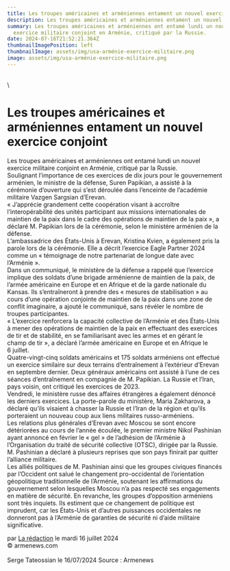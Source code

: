 ```yaml
---
title: Les troupes américaines et arméniennes entament un nouvel exercice conjoint
description: Les troupes américaines et arméniennes entament un nouvel exercice conjoint
summary: Les troupes américaines et arméniennes ont entamé lundi un nouvel
  exercice militaire conjoint en Arménie, critiqué par la Russie.
date: 2024-07-16T21:52:21.364Z
thumbnailImagePosition: left
thumbnailImage: assets/img/usa-arménie-exercice-militaire.png
image: assets/img/usa-arménie-exercice-militaire.png
---
```

\
\
<!--StartFragment-->

# Les troupes américaines et arméniennes entament un nouvel exercice conjoint

<!--EndFragment-->

Les troupes américaines et arméniennes ont entamé lundi un nouvel exercice militaire conjoint en Arménie, critiqué par la Russie.\
Soulignant l’importance de ces exercices de dix jours pour le gouvernement arménien, le ministre de la défense, Suren Papikian, a assisté à la cérémonie d’ouverture qui s’est déroulée dans l’enceinte de l’académie militaire Vazgen Sargsian d’Erevan.\
« J’apprécie grandement cette coopération visant à accroître l’interopérabilité des unités participant aux missions internationales de maintien de la paix dans le cadre des opérations de maintien de la paix », a déclaré M. Papikian lors de la cérémonie, selon le ministère arménien de la défense.\
L’ambassadrice des États-Unis à Erevan, Kristina Kvien, a également pris la parole lors de la cérémonie. Elle a décrit l’exercice Eagle Partner 2024 comme un « témoignage de notre partenariat de longue date avec l’Arménie ».\
Dans un communiqué, le ministère de la défense a rappelé que l’exercice implique des soldats d’une brigade arménienne de maintien de la paix, de l’armée américaine en Europe et en Afrique et de la garde nationale du Kansas. Ils s’entraîneront à prendre des « mesures de stabilisation » au cours d’une opération conjointe de maintien de la paix dans une zone de conflit imaginaire, a ajouté le communiqué, sans révéler le nombre de troupes participantes.\
« L’exercice renforcera la capacité collective de l’Arménie et des États-Unis à mener des opérations de maintien de la paix en effectuant des exercices de tir et de stabilité, en se familiarisant avec les armes et en gérant le champ de tir », a déclaré l’armée américaine en Europe et en Afrique le 6 juillet.\
Quatre-vingt-cinq soldats américains et 175 soldats arméniens ont effectué un exercice similaire sur deux terrains d’entraînement à l’extérieur d’Erevan en septembre dernier. Deux généraux américains ont assisté à l’une de ces séances d’entraînement en compagnie de M. Papikian. La Russie et l’Iran, pays voisin, ont critiqué les exercices de 2023.\
Vendredi, le ministère russe des affaires étrangères a également dénoncé les derniers exercices. La porte-parole du ministère, Maria Zakharova, a déclaré qu’ils visaient à chasser la Russie et l’Iran de la région et qu’ils porteraient un nouveau coup aux liens militaires russo-arméniens.\
Les relations plus générales d’Erevan avec Moscou se sont encore détériorées au cours de l’année écoulée, le premier ministre Nikol Pashinian ayant annoncé en février le « gel » de l’adhésion de l’Arménie à l’Organisation du traité de sécurité collective (OTSC), dirigée par la Russie. M. Pashinian a déclaré à plusieurs reprises que son pays finirait par quitter l’alliance militaire.\
Les alliés politiques de M. Pashinian ainsi que les groupes civiques financés par l’Occident ont salué le changement pro-occidental de l’orientation géopolitique traditionnelle de l’Arménie, soutenant les affirmations du gouvernement selon lesquelles Moscou n’a pas respecté ses engagements en matière de sécurité. En revanche, les groupes d’opposition arméniens sont très inquiets. Ils estiment que ce changement de politique est imprudent, car les États-Unis et d’autres puissances occidentales ne donneront pas à l’Arménie de garanties de sécurité ni d’aide militaire significative.

par [La rédaction](https://www.armenews.com/spip.php?page=auteur&id_auteur=4) le mardi 16 juillet 2024\
© armenews.com \
\
S﻿erge Tateossian le 16/07/2024   Source : Armenews